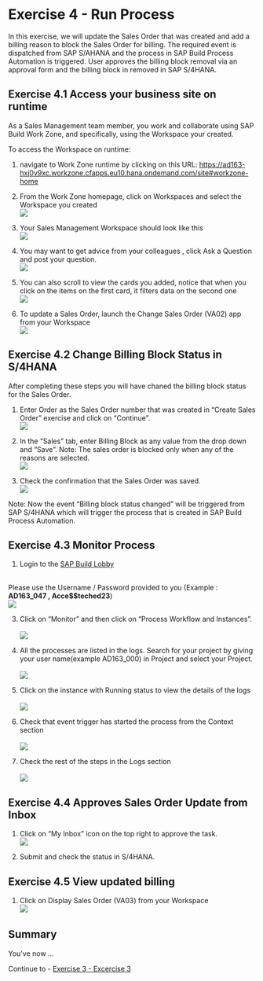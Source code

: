 # Exercise 4 - Run Process

In this exercise, we will update the Sales Order that was created and add a billing reason to block the Sales Order for billing. The required event is dispatched from SAP S/AHANA and the process in SAP Build Process Automation is triggered. User approves the billing block removal via an approval form and the billing block in removed in  SAP S/4HANA.

## Exercise 4.1 Access your business site on runtime
As a Sales Management team member, you work and collaborate using SAP Build Work Zone, and specifically, using the Workspace your created.

To access the Workspace on runtime:
1. navigate to Work Zone runtime by clicking on this URL: https://ad163-hxj0v9xc.workzone.cfapps.eu10.hana.ondemand.com/site#workzone-home 

2. From the Work Zone homepage, click on Workspaces and select the Workspace you created
<br>![](/exercises/4_RunProcess/images/runtime-2.png)

3. Your Sales Management Workspace should look like this
<br>![](/exercises/4_RunProcess/images/runtime-3.png)

4. You may want to get advice from your colleagues , click Ask a Question and post your question.
<br>![](/exercises/4_RunProcess/images/runtime-4.png)

5.  You can also scroll to view the cards you added, notice that when you click on the items on the first card, it filters data on the second one
<br>![](/exercises/4_RunProcess/images/runtime-5.png)

6. To update a Sales Order, launch the Change Sales Order (VA02) app from your Workspace
<br>![](/exercises/4_RunProcess/images/runtime-6.png)   

## Exercise 4.2 Change Billing Block Status in S/4HANA
After completing these steps you will have chaned the billing block status for the Sales Order.

1. Enter Order as the Sales Order number that was created in “Create Sales Order” exercise and click on “Continue”.
<br>![](/exercises/4_RunProcess/images/EnterSOToEdit.png)

2. In the “Sales” tab, enter Billing Block as any value from the drop down and “Save”. Note: The sales order is blocked only when any of the reasons are selected.
<br>![](/exercises/4_RunProcess/images/UpdateBillingBlock.png)

3. Check the confirmation that the Sales Order was saved.
<br>![](/exercises/4_RunProcess/images/ConfirmUpdateSO.png)

Note: Now the event “Billing block status changed” will be triggered from SAP S/4HANA which will trigger the process that is created in SAP Build Process Automation.

## Exercise 4.3 Monitor Process

1.	Login to the [SAP Build Lobby](https://ad163-hxj0v9xc.eu10.build.cloud.sap/lobby) 

<br>Please use the Username / Password provided to you (Example : **AD163_047 , Acce$$teched23**)
<br>![](/exercises/4_RunProcess/images/Monitor01.png)

3.	Click on “Monitor” and then click on “Process Workflow and Instances”.<br>
<br>![](/exercises/4_RunProcess/images/Monitor02.png)

4.	All the processes are listed in the logs. Search for your project by giving your user name(example AD163_000) in Project and select your Project.<br>
<br>![](/exercises/4_RunProcess/images/Monitor03.png)

5.	Click on the instance with Running status to view the details of the logs<br>
<br>![](/exercises/4_RunProcess/images/Monitor04.png)

6.	Check that event trigger has started the process from the Context section<br>
<br>![](/exercises/4_RunProcess/images/Monitor05.png)

7.	Check the rest of the steps in the Logs section<br>
<br>![](/exercises/4_RunProcess/images/Monitor06.png)

## Exercise 4.4 Approves Sales Order Update from Inbox

1. Click on “My Inbox” icon on the top right to approve the  task.
<br>![](/exercises/ex2/images/02_01_0010.png)

2.	Submit and check the status in S/4HANA.

## Exercise 4.5 View updated billing

1. Click on Display Sales Order (VA03) from your Workspace
<br>![](/exercises/4_RunProcess/images/view-1.png)

   
## Summary

You've now ...

Continue to - [Exercise 3 - Excercise 3 ](../ex3/README.md)
